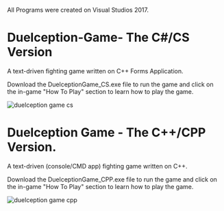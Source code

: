 All Programs were created on Visual Studios 2017.
# Duelception-Game- The C#/CS Version
A text-driven fighting game written on C++ Forms Application.

Download the DuelceptionGame_CS.exe file to run the game and click on the in-game "How To Play" section to learn how to play the game.

![duelception game cs](https://user-images.githubusercontent.com/46231723/51445639-867ba880-1cff-11e9-9449-5f627bf8d92c.gif)


# Duelception Game - The C++/CPP Version.

A text-driven (console/CMD app) fighting game written on C++.

Download the DuelceptionGame_CPP.exe file to run the game and click on the in-game "How To Play" section to learn how to play the game.

![duelception game cpp](https://user-images.githubusercontent.com/46231723/51433290-57056700-1c3f-11e9-8003-e9783235e9a2.gif)


